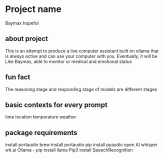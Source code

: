 # Project name 
Baymax hopeful

## about project
This is an attempt to produce a live computer assistant built on ollama that is always active and can use your computer with you. Eventually, it will be
Like Baymax, able to monitor ur medical and emotional status

## fun fact
The reasoning stage and responding stage of models are different stages 

## basic contexts for every prompt
time 
location
temperature
weather

## package requirements
install portaudio
    brew install portaudio
    pip install pyaudio
open AI whisper
wit.ai
Ollama - pip install llama
Pip3 install SpeechRecognition 
